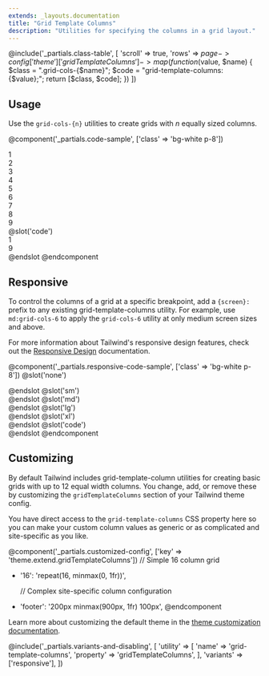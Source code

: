 ```yaml
---
extends: _layouts.documentation
title: "Grid Template Columns"
description: "Utilities for specifying the columns in a grid layout."
---
```


@include('_partials.class-table', [
  'scroll' => true,
  'rows' => $page->config['theme']['gridTemplateColumns']->map(function ($value, $name) {
    $class = ".grid-cols-{$name}";
    $code = "grid-template-columns: {$value};";
    return [$class, $code];
  })
])

## Usage

Use the `grid-cols-{n}` utilities to create grids with _n_ equally sized columns.

@component('_partials.code-sample', ['class' => 'bg-white p-8'])
<div class="grid grid-cols-3 gap-4">
  <div class="bg-gray-300 h-12 flex items-center justify-center">1</div>
  <div class="bg-gray-500 h-12 flex items-center justify-center">2</div>
  <div class="bg-gray-300 h-12 flex items-center justify-center">3</div>
  <div class="bg-gray-500 h-12 flex items-center justify-center">4</div>
  <div class="bg-gray-300 h-12 flex items-center justify-center">5</div>
  <div class="bg-gray-500 h-12 flex items-center justify-center">6</div>
  <div class="bg-gray-300 h-12 flex items-center justify-center">7</div>
  <div class="bg-gray-500 h-12 flex items-center justify-center">8</div>
  <div class="bg-gray-300 h-12 flex items-center justify-center">9</div>
</div>
@slot('code')
<div class="grid grid-cols-3 gap-4">
  <div>1</div>
  <!-- ... -->
  <div>9</div>
</div>
@endslot
@endcomponent

## Responsive

To control the columns of a grid at a specific breakpoint, add a `{screen}:` prefix to any existing grid-template-columns utility. For example, use `md:grid-cols-6` to apply the `grid-cols-6` utility at only medium screen sizes and above.

For more information about Tailwind's responsive design features, check out the [Responsive Design](/docs/responsive-design) documentation.

@component('_partials.responsive-code-sample', ['class' => 'bg-white p-8'])
@slot('none')
<div class="grid grid-cols-1 gap-4">
  <div class="bg-gray-300 h-12"></div>
  <div class="bg-gray-500 h-12"></div>
  <div class="bg-gray-300 h-12"></div>
  <div class="bg-gray-500 h-12"></div>
  <div class="bg-gray-300 h-12"></div>
  <div class="bg-gray-500 h-12"></div>
  <div class="bg-gray-300 h-12"></div>
  <div class="bg-gray-500 h-12"></div>
  <div class="bg-gray-300 h-12"></div>
  <div class="bg-gray-500 h-12"></div>
  <div class="bg-gray-300 h-12"></div>
  <div class="bg-gray-500 h-12"></div>
</div>
@endslot
@slot('sm')
<div class="grid grid-cols-2 gap-4">
  <div class="bg-gray-300 h-12"></div>
  <div class="bg-gray-500 h-12"></div>
  <div class="bg-gray-300 h-12"></div>
  <div class="bg-gray-500 h-12"></div>
  <div class="bg-gray-300 h-12"></div>
  <div class="bg-gray-500 h-12"></div>
  <div class="bg-gray-300 h-12"></div>
  <div class="bg-gray-500 h-12"></div>
  <div class="bg-gray-300 h-12"></div>
  <div class="bg-gray-500 h-12"></div>
  <div class="bg-gray-300 h-12"></div>
  <div class="bg-gray-500 h-12"></div>
</div>
@endslot
@slot('md')
<div class="grid grid-cols-3 gap-4">
  <div class="bg-gray-300 h-12"></div>
  <div class="bg-gray-500 h-12"></div>
  <div class="bg-gray-300 h-12"></div>
  <div class="bg-gray-500 h-12"></div>
  <div class="bg-gray-300 h-12"></div>
  <div class="bg-gray-500 h-12"></div>
  <div class="bg-gray-300 h-12"></div>
  <div class="bg-gray-500 h-12"></div>
  <div class="bg-gray-300 h-12"></div>
  <div class="bg-gray-500 h-12"></div>
  <div class="bg-gray-300 h-12"></div>
  <div class="bg-gray-500 h-12"></div>
</div>
@endslot
@slot('lg')
<div class="grid grid-cols-4 gap-4">
  <div class="bg-gray-300 h-12"></div>
  <div class="bg-gray-500 h-12"></div>
  <div class="bg-gray-300 h-12"></div>
  <div class="bg-gray-500 h-12"></div>
  <div class="bg-gray-300 h-12"></div>
  <div class="bg-gray-500 h-12"></div>
  <div class="bg-gray-300 h-12"></div>
  <div class="bg-gray-500 h-12"></div>
  <div class="bg-gray-300 h-12"></div>
  <div class="bg-gray-500 h-12"></div>
  <div class="bg-gray-300 h-12"></div>
  <div class="bg-gray-500 h-12"></div>
</div>
@endslot
@slot('xl')
<div class="grid grid-cols-6 gap-4">
  <div class="bg-gray-300 h-12"></div>
  <div class="bg-gray-500 h-12"></div>
  <div class="bg-gray-300 h-12"></div>
  <div class="bg-gray-500 h-12"></div>
  <div class="bg-gray-300 h-12"></div>
  <div class="bg-gray-500 h-12"></div>
  <div class="bg-gray-300 h-12"></div>
  <div class="bg-gray-500 h-12"></div>
  <div class="bg-gray-300 h-12"></div>
  <div class="bg-gray-500 h-12"></div>
  <div class="bg-gray-300 h-12"></div>
  <div class="bg-gray-500 h-12"></div>
</div>
@endslot
@slot('code')
<div class="grid none:grid-cols-1 sm:grid-cols-2 md:grid-cols-3 lg:grid-cols-4 xl:grid-cols-6">
  <!-- ... -->
</div>
@endslot
@endcomponent

## Customizing

By default Tailwind includes grid-template-column utilities for creating basic grids with up to 12 equal width columns. You change, add, or remove these by customizing the `gridTemplateColumns` section of your Tailwind theme config.

You have direct access to the `grid-template-columns` CSS property here so you can make your custom column values as generic or as complicated and site-specific as you like.

@component('_partials.customized-config', ['key' => 'theme.extend.gridTemplateColumns'])
  // Simple 16 column grid
+ '16': 'repeat(16, minmax(0, 1fr))',

  // Complex site-specific column configuration
+ 'footer': '200px minmax(900px, 1fr) 100px',
@endcomponent

Learn more about customizing the default theme in the [theme customization documentation](/docs/theme#customizing-the-default-theme).

@include('_partials.variants-and-disabling', [
    'utility' => [
        'name' => 'grid-template-columns',
        'property' => 'gridTemplateColumns',
    ],
    'variants' => ['responsive'],
])
